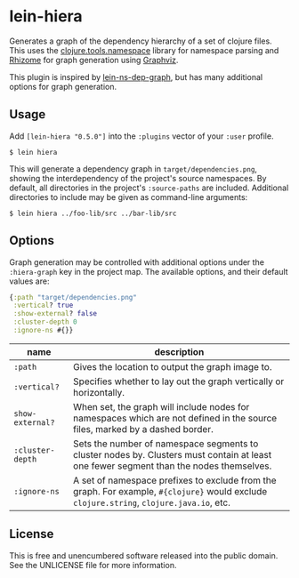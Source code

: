 lein-hiera
==========

Generates a graph of the dependency hierarchy of a set of clojure files. This
uses the [clojure.tools.namespace](https://github.com/clojure/tools.namespace)
library for namespace parsing and [Rhizome](https://github.com/ztellman/rhizome)
for graph generation using [Graphviz](http://www.graphviz.org/).

This plugin is inspired by
[lein-ns-dep-graph](https://github.com/hilverd/lein-ns-dep-graph), but has many
additional options for graph generation.

## Usage

Add `[lein-hiera "0.5.0"]` into the `:plugins` vector of your
`:user` profile.

    $ lein hiera

This will generate a dependency graph in `target/dependencies.png`, showing the
interdependency of the project's source namespaces. By default, all directories
in the project's `:source-paths` are included. Additional directories to include
may be given as command-line arguments:

    $ lein hiera ../foo-lib/src ../bar-lib/src

## Options

Graph generation may be controlled with additional options under the
`:hiera-graph` key in the project map. The available options, and their default
values are:

```clojure
{:path "target/dependencies.png"
 :vertical? true
 :show-external? false
 :cluster-depth 0
 :ignore-ns #{}}
```

| name | description |
|------|-------------|
| `:path` | Gives the location to output the graph image to. |
| `:vertical?` | Specifies whether to lay out the graph vertically or horizontally. |
| `show-external?` | When set, the graph will include nodes for namespaces which are not defined in the source files, marked by a dashed border. |
| `:cluster-depth` | Sets the number of namespace segments to cluster nodes by. Clusters must contain at least one fewer segment than the nodes themselves. |
| `:ignore-ns` | A set of namespace prefixes to exclude from the graph. For example, `#{clojure}` would exclude `clojure.string`, `clojure.java.io`, etc. |

## License

This is free and unencumbered software released into the public domain.
See the UNLICENSE file for more information.
